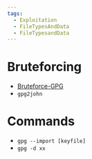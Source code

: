 ```yaml
---
tags:
  - Exploitation
  - FileTypesAndData
  - FileTypesandData
---
```

# Bruteforcing
* [Bruteforce-GPG](https://github.com/mathewmarcus/bruteforce-gpg)
* `gpg2john`

# Commands
* ```gpg --import [keyfile]```
* `gpg -d xx`

